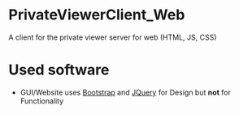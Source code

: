 # PrivateViewerClient_Web
A client for the private viewer server for web (HTML, JS, CSS)


# Used software
- GUI/Website uses [Bootstrap](https://getbootstrap.com/) and [JQuery](https://jquery.com/) for Design but **not** for Functionality
